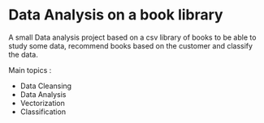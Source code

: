 # Data Analysis on a book library

A small Data analysis project based on a csv library of books to be able to study some data, recommend books based on the customer and classify the data.

Main topics : 
- Data Cleansing
- Data Analysis
- Vectorization
- Classification
